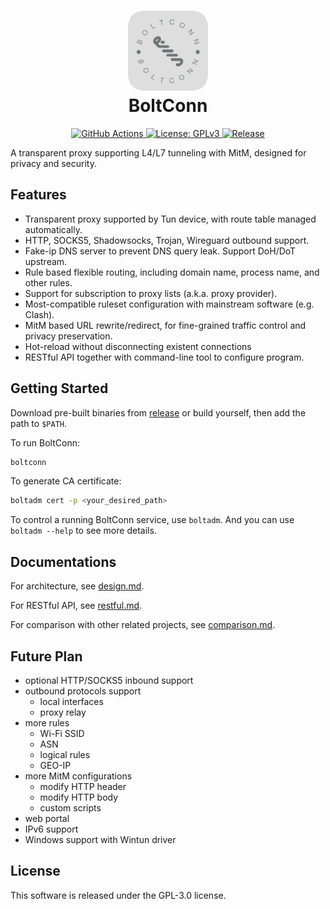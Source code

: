 <h1 align="center">
  <img src="./assets/icon.png" alt="BoltConn" width="128">
    <br/>
    BoltConn
    <br/>
</h1>


<p align="center">
<a href="https://github.com/XOR-op/BoltConn/actions">
<img src="https://img.shields.io/github/actions/workflow/status/XOR-op/BoltConn/check.yml" alt="GitHub Actions">
</a>
<a href="./LICENSE">
<img src="https://img.shields.io/badge/license-GPLv3-blue.svg" alt="License: GPLv3">
</a>
<a href="https://github.com/XOR-op/BoltConn/releases">
<img src="https://img.shields.io/github/v/release/XOR-op/BoltConn?color=00b4f0" alt="Release">
</a>
</p>

A transparent proxy supporting L4/L7 tunneling with MitM, designed for privacy and security.

## Features
- Transparent proxy supported by Tun device, with route table managed automatically.
- HTTP, SOCKS5, Shadowsocks, Trojan, Wireguard outbound support.
- Fake-ip DNS server to prevent DNS query leak. Support DoH/DoT upstream.
- Rule based flexible routing, including domain name, process name, and other rules.
- Support for subscription to proxy lists (a.k.a. proxy provider).
- Most-compatible ruleset configuration with mainstream software (e.g. Clash).
- MitM based URL rewrite/redirect, for fine-grained traffic control and privacy preservation.
- Hot-reload without disconnecting existent connections
- RESTful API together with command-line tool to configure program.

## Getting Started

Download pre-built binaries from [release](https://github.com/XOR-op/BoltConn/releases) or build yourself, then add the path to `$PATH`.

To run BoltConn:

```bash
boltconn
```

To generate CA certificate:

```bash
boltadm cert -p <your_desired_path>
```

To control a running BoltConn service, use `boltadm`. And you can use `boltadm --help` to see more details.

## Documentations
For architecture, see [design.md](./docs/design.md).

For RESTful API, see [restful.md](./docs/restful.md).

For comparison with other related projects, see [comparison.md](./docs/comparison.md).

## Future Plan
- optional HTTP/SOCKS5 inbound support
- outbound protocols support
  - local interfaces
  - proxy relay
- more rules
  - Wi-Fi SSID
  - ASN
  - logical rules
  - GEO-IP
- more MitM configurations
  - modify HTTP header
  - modify HTTP body
  - custom scripts
- web portal
- IPv6 support
- Windows support with Wintun driver

## License
This software is released under the GPL-3.0 license.